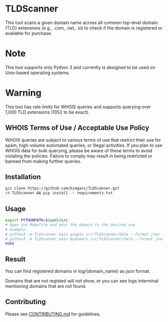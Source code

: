 # TLDScanner
This tool scans a given domain name across all common top-level domain (TLD) extensions (e.g., .com, .net, .io) to check if the domain is registered or available for purchase.

# Note
This tool supports only Python 3 and currently is designed to be used on Unix-based operating systems.

# Warning
This tool has rate limits for WHOIS queries and supports querying over 1,000 TLD extensions (1052 to be exact).

## WHOIS Terms of Use / Acceptable Use Policy
WHOIS queries are subject to various terms of use that restrict their use for spam, high-volume automated queries, or illegal activities. If you plan to use WHOIS data for bulk querying, please be aware of these terms to avoid violating the policies. Failure to comply may result in being restricted or banned from making further queries.

## Installation

```bash
git clone https://github.com/kzegani/TLDScanner.git
cd TLDScanner && pip install -r requirements.txt
```

## Usage

```bash
export PYTHONPATH=$(pwd)/src
# Open the Makefile and edit the domain to the desired one
# example:
# python3 -m TLDScanner.main google src/TLDScanner/data --format json
# python3 -m TLDScanner.main mydomain src/TLDScanner/data --format json
make
```

## Result
You can find registered domains in log/{domain_name} as json format.

Domains that are not registed will not show, or you can see logs interminal mentioning domains that are not found.

## Contributing
Please see [CONTRIBUTING.md](CONTRIBUTING.md) for guidelines.
